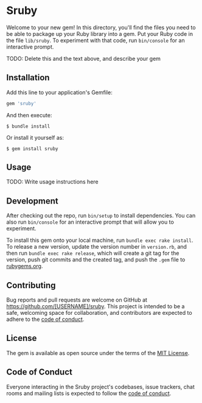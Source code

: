 # Sruby

Welcome to your new gem! In this directory, you'll find the files you need to be able to package up your Ruby library into a gem. Put your Ruby code in the file `lib/sruby`. To experiment with that code, run `bin/console` for an interactive prompt.

TODO: Delete this and the text above, and describe your gem

## Installation

Add this line to your application's Gemfile:

```ruby
gem 'sruby'
```

And then execute:

    $ bundle install

Or install it yourself as:

    $ gem install sruby

## Usage

TODO: Write usage instructions here

## Development

After checking out the repo, run `bin/setup` to install dependencies. You can also run `bin/console` for an interactive prompt that will allow you to experiment.

To install this gem onto your local machine, run `bundle exec rake install`. To release a new version, update the version number in `version.rb`, and then run `bundle exec rake release`, which will create a git tag for the version, push git commits and the created tag, and push the `.gem` file to [rubygems.org](https://rubygems.org).

## Contributing

Bug reports and pull requests are welcome on GitHub at https://github.com/[USERNAME]/sruby. This project is intended to be a safe, welcoming space for collaboration, and contributors are expected to adhere to the [code of conduct](https://github.com/[USERNAME]/sruby/blob/master/CODE_OF_CONDUCT.md).

## License

The gem is available as open source under the terms of the [MIT License](https://opensource.org/licenses/MIT).

## Code of Conduct

Everyone interacting in the Sruby project's codebases, issue trackers, chat rooms and mailing lists is expected to follow the [code of conduct](https://github.com/[USERNAME]/sruby/blob/master/CODE_OF_CONDUCT.md).
